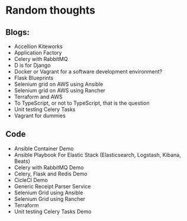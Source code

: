 # Random thoughts


## Blogs:

- Accellion Kiteworks
- Application Factory
- Celery with RabbitMQ
- D is for Django 
- Docker or Vagrant for a software development environment?
- Flask Blueprints
- Selenium grid on AWS using Ansible
- Selenium grid on AWS using Rancher
- Terraform and AWS
- To TypeScript, or not to TypeScript, that is the question
- Unit testing Celery Tasks
- Vagrant for dummies

## Code

- Ansible Container Demo
- Ansible Playbook For Elastic Stack (Elasticsearch, Logstash, Kibana, Beats)
- Celery with RabbitMQ Demo
- Celery, Flask and Redis Demo
- CicleCI Demo
- Generic Receipt Parser Service
- Selenium Grid using Ansible
- Selenium Grid using Rancher
- Terraform
- Unit testing Celery Tasks Demo
